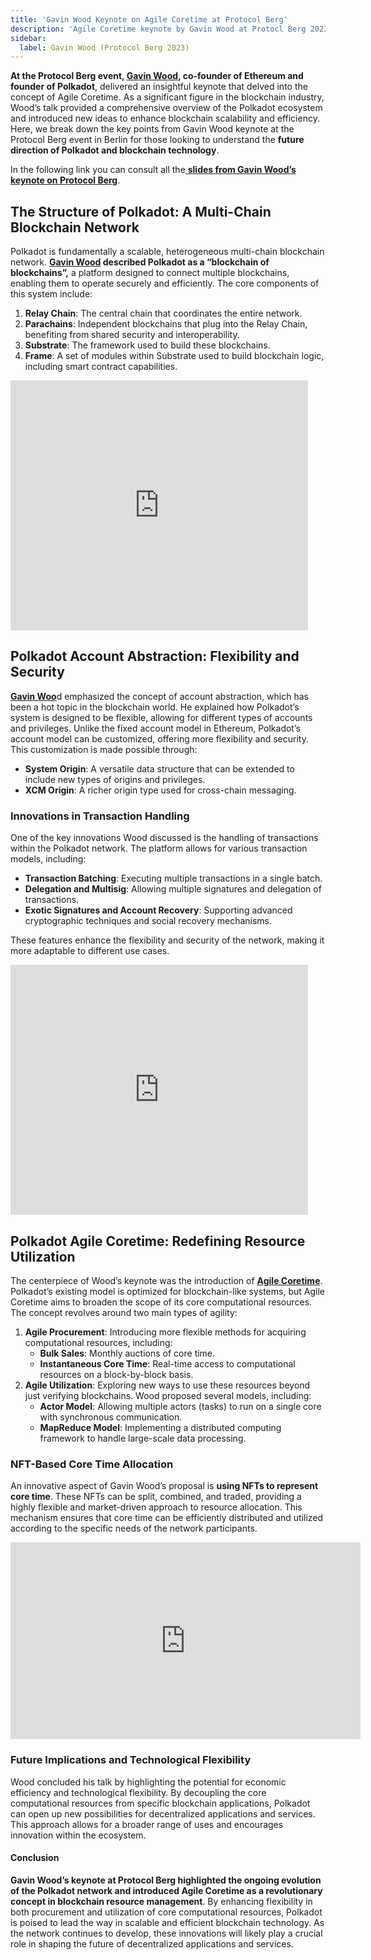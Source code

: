 ```yaml
---
title: 'Gavin Wood Keynote on Agile Coretime at Protocol Berg'
description: 'Agile Coretime keynote by Gavin Wood at Protocl Berg 2023'
sidebar: 
  label: Gavin Wood (Protocol Berg 2023)
---
```

**At the Protocol Berg event, [Gavin Wood](https://dablock.com/ecosystem/gavin-wood/), co-founder of Ethereum and founder of Polkadot**, delivered an insightful keynote that delved into the concept of Agile Coretime. As a significant figure in the blockchain industry, Wood’s talk provided a comprehensive overview of the Polkadot ecosystem and introduced new ideas to enhance blockchain scalability and efficiency. Here, we break down the key points from Gavin Wood keynote at the Protocol Berg event in Berlin for those looking to understand the **future direction of Polkadot and blockchain technology**.

In the following link you can consult all the[ **slides from Gavin Wood’s keynote on Protocol Berg**](https://hackmd.io/@polkadot/Protocolberg2023np).

## The Structure of Polkadot: A Multi-Chain Blockchain Network
Polkadot is fundamentally a scalable, heterogeneous multi-chain blockchain network. **[Gavin Wood](https://dablock.com/ecosystem/gavin-wood/) described Polkadot as a “blockchain of blockchains”,** a platform designed to connect multiple blockchains, enabling them to operate securely and efficiently. The core components of this system include:

1. **Relay Chain**: The central chain that coordinates the entire network.
2. **Parachains**: Independent blockchains that plug into the Relay Chain, benefiting from shared security and interoperability.
3. **Substrate**: The framework used to build these blockchains.
4. **Frame**: A set of modules within Substrate used to build blockchain logic, including smart contract capabilities.

<iframe frameborder="0" height="400" marginheight="0" marginwidth="0" scrolling="no" src="https://www.slideshare.net/slideshow/embed_code/key/Kuh1zcvLwm3KRe?hostedIn=slideshare&page=upload" width="476"></iframe>

## Polkadot Account Abstraction: Flexibility and Security
[**Gavin Woo**](https://dablock.com/ecosystem/gavin-wood/)d emphasized the concept of account abstraction, which has been a hot topic in the blockchain world. He explained how Polkadot’s system is designed to be flexible, allowing for different types of accounts and privileges. Unlike the fixed account model in Ethereum, Polkadot’s account model can be customized, offering more flexibility and security. This customization is made possible through:
- **System Origin**: A versatile data structure that can be extended to include new types of origins and privileges.
- **XCM Origin**: A richer origin type used for cross-chain messaging.

### Innovations in Transaction Handling
One of the key innovations Wood discussed is the handling of transactions within the Polkadot network. The platform allows for various transaction models, including:
- **Transaction Batching**: Executing multiple transactions in a single batch.
- **Delegation and Multisig**: Allowing multiple signatures and delegation of transactions.
- **Exotic Signatures and Account Recovery**: Supporting advanced cryptographic techniques and social recovery mechanisms.

These features enhance the flexibility and security of the network, making it more adaptable to different use cases.  
<iframe frameborder="0" height="400" marginheight="0" marginwidth="0" scrolling="no" src="https://www.slideshare.net/slideshow/embed_code/key/8hjZWWvXj7FwKc?hostedIn=slideshare&page=upload" width="476"></iframe>

## Polkadot Agile Coretime: Redefining Resource Utilization
The centerpiece of Wood’s keynote was the introduction of [**Agile Coretime**](https://dablock.com/guides/what-is-polkadot-agile-coretime/). Polkadot’s existing model is optimized for blockchain-like systems, but Agile Coretime aims to broaden the scope of its core computational resources. The concept revolves around two main types of agility:
1. **Agile Procurement**: Introducing more flexible methods for acquiring computational resources, including: 
    - **Bulk Sales**: Monthly auctions of core time.
    - **Instantaneous Core Time**: Real-time access to computational resources on a block-by-block basis.
2. **Agile Utilization**: Exploring new ways to use these resources beyond just verifying blockchains. Wood proposed several models, including: 
    - **Actor Model**: Allowing multiple actors (tasks) to run on a single core with synchronous communication.
    - **MapReduce Model**: Implementing a distributed computing framework to handle large-scale data processing.

### NFT-Based Core Time Allocation
An innovative aspect of Gavin Wood’s proposal is **using NFTs to represent core time**. These NFTs can be split, combined, and traded, providing a highly flexible and market-driven approach to resource allocation. This mechanism ensures that core time can be efficiently distributed and utilized according to the specific needs of the network participants.  
<iframe allowfullscreen="allowfullscreen" frameborder="0" height="315" src="https://www.youtube.com/embed/j7b8Upipmeg?si=ngiZYdaaCkdXH9ZY" title="YouTube video player" width="560"></iframe>

### Future Implications and Technological Flexibility
Wood concluded his talk by highlighting the potential for economic efficiency and technological flexibility. By decoupling the core computational resources from specific blockchain applications, Polkadot can open up new possibilities for decentralized applications and services. This approach allows for a broader range of uses and encourages innovation within the ecosystem.

#### Conclusion
**Gavin Wood’s keynote at Protocol Berg highlighted the ongoing evolution of the Polkadot network and introduced Agile Coretime as a revolutionary concept in blockchain resource management**. By enhancing flexibility in both procurement and utilization of core computational resources, Polkadot is poised to lead the way in scalable and efficient blockchain technology. As the network continues to develop, these innovations will likely play a crucial role in shaping the future of decentralized applications and services.